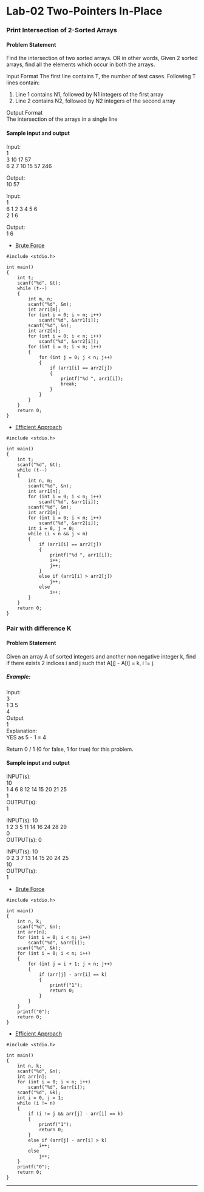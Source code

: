 # Lab-02 Two-Pointers In-Place

### Print Intersection of 2-Sorted Arrays

#### Problem Statement
Find the intersection of two sorted arrays.
OR in other words,
Given 2 sorted arrays, find all the elements which occur in both the arrays. 

Input Format
The first line contains T, the number of test cases. Following T lines contain:
1. Line 1 contains N1, followed by N1 integers of the first array
2. Line 2 contains N2, followed by N2 integers of the second array

Output Format  
The intersection of the arrays in a single line

#### Sample input and output

Input:  
1  
3 10 17 57  
6 2 7 10 15 57 246    

Output:  
10 57

Input:  
1  
6 1 2 3 4 5 6  
2 1 6  

Output:  
1 6

- [Brute Force](./Print-Intersection-of-2-Sorted-Arrays/BruteForce.c)
```
#include <stdio.h>

int main()
{
    int t;
    scanf("%d", &t);
    while (t--)
    {
        int m, n;
        scanf("%d", &m);
        int arr1[m];
        for (int i = 0; i < m; i++)
            scanf("%d", &arr1[i]);
        scanf("%d", &n);
        int arr2[n];
        for (int i = 0; i < n; i++)
            scanf("%d", &arr2[i]);
        for (int i = 0; i < m; i++)
        {
            for (int j = 0; j < n; j++)
            {
                if (arr1[i] == arr2[j])
                {
                    printf("%d ", arr1[i]);
                    break;
                }
            }
        }
    }
    return 0;
}
```

- [Efficient Approach](./Print-Intersection-of-2-Sorted-Arrays/Efficient.c)

```
#include <stdio.h>

int main()
{
    int t;
    scanf("%d", &t);
    while (t--)
    {
        int n, m;
        scanf("%d", &n);
        int arr1[n];
        for (int i = 0; i < n; i++)
            scanf("%d", &arr1[i]);
        scanf("%d", &m);
        int arr2[m];
        for (int i = 0; i < m; i++)
            scanf("%d", &arr2[i]);
        int i = 0, j = 0;
        while (i < n && j < m)
        {
            if (arr1[i] == arr2[j])
            {
                printf("%d ", arr1[i]);
                i++;
                j++;
            }
            else if (arr1[i] > arr2[j])
                j++;
            else
                i++;
        }
    }
    return 0;
}
```

### Pair with difference K

#### Problem Statement

Given an array A of sorted integers and another non negative integer k, find if there exists 2 indices i and j such that A[j] - A[i] = k, i != j.

##### Example:

Input:  
3  
1 3 5  
4    
Output  
1  
Explanation:  
YES as 5 - 1 = 4

Return 0 / 1 (0 for false, 1 for true) for this problem.

#### Sample input and output

INPUT(s):  
10  
1 4 6 8 12 14 15 20 21 25  
1    
OUTPUT(s):  
1

INPUT(s):
10  
1 2 3 5 11 14 16 24 28 29  
0    
OUTPUT(s): 
0

INPUT(s):
10  
0 2 3 7 13 14 15 20 24 25  
10   
OUTPUT(s):  
1

- [Brute Force]()

```
#include <stdio.h>

int main()
{
    int n, k;
    scanf("%d", &n);
    int arr[n];
    for (int i = 0; i < n; i++)
        scanf("%d", &arr[i]);
    scanf("%d", &k);
    for (int i = 0; i < n; i++)
    {
        for (int j = i + 1; j < n; j++)
        {
            if (arr[j] - arr[i] == k)
            {
                printf("1");
                return 0;
            }
        }
    }
    printf("0");
    return 0;
}
```

- [Efficient Approach]()

```
#include <stdio.h>

int main()
{
    int n, k;
    scanf("%d", &n);
    int arr[n];
    for (int i = 0; i < n; i++)
        scanf("%d", &arr[i]);
    scanf("%d", &k);
    int i = 0, j = 1;
    while (i != n)
    {
        if (i != j && arr[j] - arr[i] == k)
        {
            printf("1");
            return 0;
        }
        else if (arr[j] - arr[i] > k)
            i++;
        else
            j++;
    }
    printf("0");
    return 0;
}
```
---
